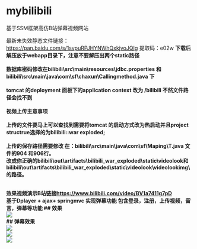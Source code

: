 # mybilibili
基于SSM框架高仿B站弹幕视频网站

最新未失效静态文件链接：https://pan.baidu.com/s/1svpuRPJHYNWhQxkjvoJQIg
提取码：e02w
<b>
下载后解压放于webapp目录下，注意不要解压出两个static路径<br>
  <br>数据库密码修改在bilibili\src\main\resources\jdbc.properties 和 bilibili\src\main\java\com\sf\chaxun\Callingmethod.java 下 <br>
   <br>tomcat 的deployment 面板下的application context 改为 /bilibili 不然文件路径会找不到<br>
  <br>视频上传主意事项<br>
   <br>上传的文件要马上可以查找到需要将tomcat 的启动方式改为热启动并且project structrue选择的为bilibili::war exploded;<br>
  <br> 上传的保存路径需要修改 在：bilibili\src\main\java\com\sf\Maping\T.java 文件的904 和906行。<br> 改成你正确的bilibili\out\artifacts\bilibili_war_exploded\static\videolook和<br>bilibili\out\artifacts\bilibili_war_exploded\static\videolook\videolookimg\ 的路径。<br>

 
 
   
  
  <br>
  效果视频演示B站链接<a href="https://www.bilibili.com/video/BV1a7411g7pD">https://www.bilibili.com/video/BV1a7411g7pD</a><br>
 基于Dplayer + ajax+ springmvc  实现弹幕功能
  包含登录，注册，上传视频，留言，弹幕等功能
## 效果<br>
<img src="https://chenyongzhe.github.io/bili1.png" ><br>
## 弹幕效果<br>
<img src="https://chenyongzhe.github.io/bili2.png" ><br>
  <img src="https://chenyongzhe.github.io/bili3.png"  ><br>
    <img src="https://chenyongzhe.github.io/bili4.png"  ><br>

